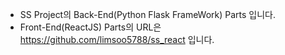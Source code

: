 - SS Project의 Back-End(Python Flask FrameWork) Parts 입니다.
- Front-End(ReactJS) Parts의 URL은 <a href="https://github.com/limsoo5788/ss_react">https://github.com/limsoo5788/ss_react</a> 입니다.